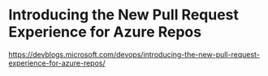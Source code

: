 # Introducing the New Pull Request Experience for Azure Repos
https://devblogs.microsoft.com/devops/introducing-the-new-pull-request-experience-for-azure-repos/


